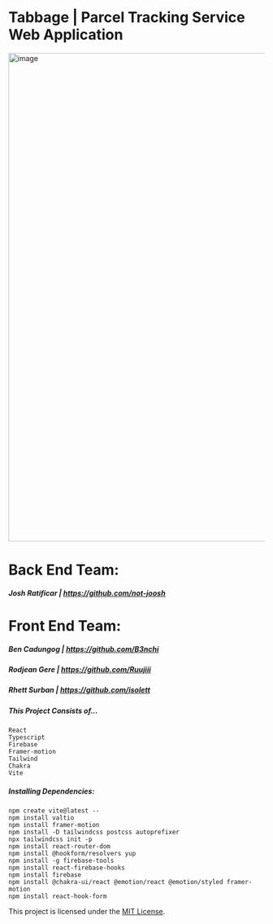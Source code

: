 # Tabbage | Parcel Tracking Service Web Application

<img width="959" alt="image" src="https://user-images.githubusercontent.com/105687297/235559976-d2204f9d-d7c4-44dd-b715-0a9c51d9456c.png">

# Back End Team:
##### Josh Ratificar | https://github.com/not-joosh

# Front End Team:
##### Ben Cadungog | https://github.com/B3nchi
##### Rodjean Gere | https://github.com/Ruujiii
##### Rhett Surban | https://github.com/isolett

##### This Project Consists of...
    React
    Typescript
    Firebase
    Framer-motion
    Tailwind
    Chakra
    Vite

##### Installing Dependencies:
    npm create vite@latest --
    npm install valtio 
    npm install framer-motion
    npm install -D tailwindcss postcss autoprefixer
    npx tailwindcss init -p 
    npm install react-router-dom
    npm install @hookform/resolvers yup
    npm install -g firebase-tools
    npm install react-firebase-hooks
    npm install firebase
    npm install @chakra-ui/react @emotion/react @emotion/styled framer-motion
    npm install react-hook-form

This project is licensed under the [MIT License](LICENSE).
